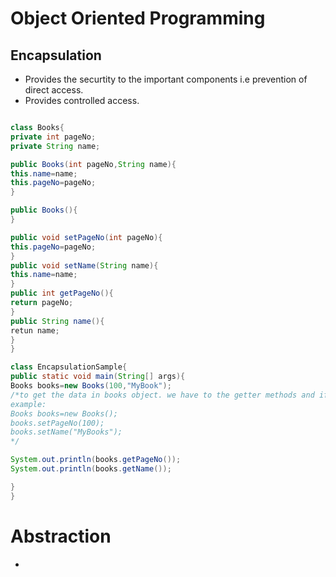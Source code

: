 # Object Oriented Programming

## Encapsulation
* Provides the securtity to the important components i.e prevention of direct access. 
* Provides controlled access.
```java

class Books{
private int pageNo;
private String name;

public Books(int pageNo,String name){
this.name=name;
this.pageNo=pageNo;
}

public Books(){
}

public void setPageNo(int pageNo){
this.pageNo=pageNo;
}
public void setName(String name){
this.name=name;
}
public int getPageNo(){
return pageNo;
}
public String name(){
retun name;
}
}

class EncapsulationSample{
public static void main(String[] args){
Books books=new Books(100,"MyBook");
/*to get the data in books object. we have to the getter methods and if not given any values in object creation using the parameterized constructor, Then the values should be set using the setter. 
example:
Books books=new Books();
books.setPageNo(100);
books.setName("MyBooks");
*/

System.out.println(books.getPageNo());
System.out.println(books.getName());

}
}
```


# Abstraction
*
